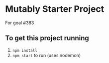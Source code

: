 # Mutably Starter Project
For goal #383

## To get this project running
1. `npm install`
5. `npm start` to run (uses nodemon)
